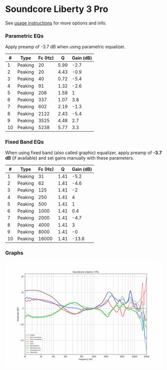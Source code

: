 # Soundcore Liberty 3 Pro
See [usage instructions](https://github.com/jaakkopasanen/AutoEq#usage) for more options and info.

### Parametric EQs
Apply preamp of -3.7 dB when using parametric equalizer.

|   # | Type    |   Fc (Hz) |    Q |   Gain (dB) |
|-----|---------|-----------|------|-------------|
|   1 | Peaking |        20 | 5.99 |        -2.7 |
|   2 | Peaking |        20 | 4.43 |        -0.9 |
|   3 | Peaking |        40 | 0.72 |        -5.4 |
|   4 | Peaking |        91 | 1.32 |        -2.6 |
|   5 | Peaking |       208 | 1.58 |         1   |
|   6 | Peaking |       337 | 1.07 |         3.8 |
|   7 | Peaking |       602 | 2.19 |        -1.3 |
|   8 | Peaking |      2122 | 2.43 |        -5.4 |
|   9 | Peaking |      3525 | 4.48 |         2.7 |
|  10 | Peaking |      5238 | 5.77 |         3.3 |

### Fixed Band EQs
When using fixed band (also called graphic) equalizer, apply preamp of **-3.7 dB** (if available) and set gains manually with these parameters.

|   # | Type    |   Fc (Hz) |    Q |   Gain (dB) |
|-----|---------|-----------|------|-------------|
|   1 | Peaking |        31 | 1.41 |        -5.2 |
|   2 | Peaking |        62 | 1.41 |        -4.6 |
|   3 | Peaking |       125 | 1.41 |        -2   |
|   4 | Peaking |       250 | 1.41 |         4   |
|   5 | Peaking |       500 | 1.41 |         1   |
|   6 | Peaking |      1000 | 1.41 |         0.4 |
|   7 | Peaking |      2000 | 1.41 |        -4.7 |
|   8 | Peaking |      4000 | 1.41 |         3   |
|   9 | Peaking |      8000 | 1.41 |        -0   |
|  10 | Peaking |     16000 | 1.41 |       -13.8 |

### Graphs
![](./Soundcore%20Liberty%203%20Pro.png)
